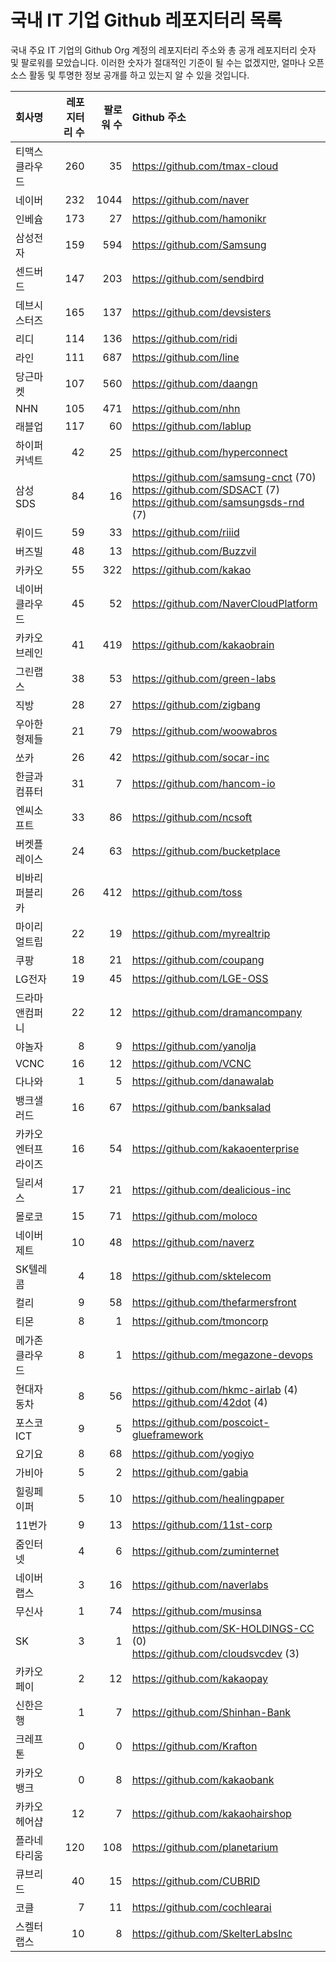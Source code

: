 # 국내 IT 기업 Github 레포지터리 목록
국내 주요 IT 기업의 Github Org 계정의 레포지터리 주소와 총 공개 레포지터리 숫자 및 팔로워를 모았습니다. 이러한 숫자가 절대적인 기준이 될 수는 없겠지만, 얼마나 오픈 소스 활동 및 투명한 정보 공개를 하고 있는지 알 수 있을 것입니다.

<!-- MARKDOWN_TABLE(GITHUB): START -->

| **회사명** | **레포지터리 수** | **팔로워 수** | **Github 주소** |
|:---|---:|---:|:---|
| 티맥스클라우드 | 260 | 35 | https://github.com/tmax-cloud |
| 네이버 | 232 | 1044 | https://github.com/naver |
| 인베슘 | 173 | 27 | https://github.com/hamonikr |
| 삼성전자 | 159 | 594 | https://github.com/Samsung |
| 센드버드 | 147 | 203 | https://github.com/sendbird |
| 데브시스터즈 | 165 | 137 | https://github.com/devsisters |
| 리디 | 114 | 136 | https://github.com/ridi |
| 라인 | 111 | 687 | https://github.com/line |
| 당근마켓 | 107 | 560 | https://github.com/daangn |
| NHN | 105 | 471 | https://github.com/nhn |
| 래블업 | 117 | 60 | https://github.com/lablup |
| 하이퍼커넥트 | 42 | 25 | https://github.com/hyperconnect |
| 삼성SDS | 84 | 16 | https://github.com/samsung-cnct (70)<br />https://github.com/SDSACT (7)<br />https://github.com/samsungsds-rnd (7) |
| 뤼이드 | 59 | 33 | https://github.com/riiid |
| 버즈빌 | 48 | 13 | https://github.com/Buzzvil |
| 카카오 | 55 | 322 | https://github.com/kakao |
| 네이버클라우드 | 45 | 52 | https://github.com/NaverCloudPlatform |
| 카카오브레인 | 41 | 419 | https://github.com/kakaobrain |
| 그린랩스 | 38 | 53 | https://github.com/green-labs |
| 직방 | 28 | 27 | https://github.com/zigbang |
| 우아한형제들 | 21 | 79 | https://github.com/woowabros |
| 쏘카 | 26 | 42 | https://github.com/socar-inc |
| 한글과컴퓨터 | 31 | 7 | https://github.com/hancom-io |
| 엔씨소프트 | 33 | 86 | https://github.com/ncsoft |
| 버켓플레이스 | 24 | 63 | https://github.com/bucketplace |
| 비바리퍼블리카 | 26 | 412 | https://github.com/toss |
| 마이리얼트립 | 22 | 19 | https://github.com/myrealtrip |
| 쿠팡 | 18 | 21 | https://github.com/coupang |
| LG전자 | 19 | 45 | https://github.com/LGE-OSS |
| 드라마앤컴퍼니 | 22 | 12 | https://github.com/dramancompany |
| 야놀자 | 8 | 9 | https://github.com/yanolja |
| VCNC | 16 | 12 | https://github.com/VCNC |
| 다나와 | 1 | 5 | https://github.com/danawalab |
| 뱅크샐러드 | 16 | 67 | https://github.com/banksalad |
| 카카오엔터프라이즈 | 16 | 54 | https://github.com/kakaoenterprise |
| 딜리셔스 | 17 | 21 | https://github.com/dealicious-inc |
| 몰로코 | 15 | 71 | https://github.com/moloco |
| 네이버제트 | 10 | 48 | https://github.com/naverz |
| SK텔레콤 | 4 | 18 | https://github.com/sktelecom |
| 컬리 | 9 | 58 | https://github.com/thefarmersfront |
| 티몬 | 8 | 1 | https://github.com/tmoncorp |
| 메가존클라우드 | 8 | 1 | https://github.com/megazone-devops |
| 현대자동차 | 8 | 56 | https://github.com/hkmc-airlab (4)<br />https://github.com/42dot (4) |
| 포스코ICT | 9 | 5 | https://github.com/poscoict-glueframework |
| 요기요 | 8 | 68 | https://github.com/yogiyo |
| 가비아 | 5 | 2 | https://github.com/gabia |
| 힐링페이퍼 | 5 | 10 | https://github.com/healingpaper |
| 11번가 | 9 | 13 | https://github.com/11st-corp |
| 줌인터넷 | 4 | 6 | https://github.com/zuminternet |
| 네이버랩스 | 3 | 16 | https://github.com/naverlabs |
| 무신사 | 1 | 74 | https://github.com/musinsa |
| SK | 3 | 1 | https://github.com/SK-HOLDINGS-CC (0)<br />https://github.com/cloudsvcdev (3) |
| 카카오페이 | 2 | 12 | https://github.com/kakaopay |
| 신한은행 | 1 | 7 | https://github.com/Shinhan-Bank |
| 크레프톤 | 0 | 0 | https://github.com/Krafton |
| 카카오뱅크 | 0 | 8 | https://github.com/kakaobank |
| 카카오헤어샵 | 12 | 7 | https://github.com/kakaohairshop |
| 플라네타리움 | 120 | 108 | https://github.com/planetarium |
| 큐브리드 | 40 | 15 | https://github.com/CUBRID |
| 코클 | 7 | 11 | https://github.com/cochlearai |
| 스켈터랩스 | 10 | 8 | https://github.com/SkelterLabsInc |

<!-- MARKDOWN_TABLE(GITHUB): END -->
